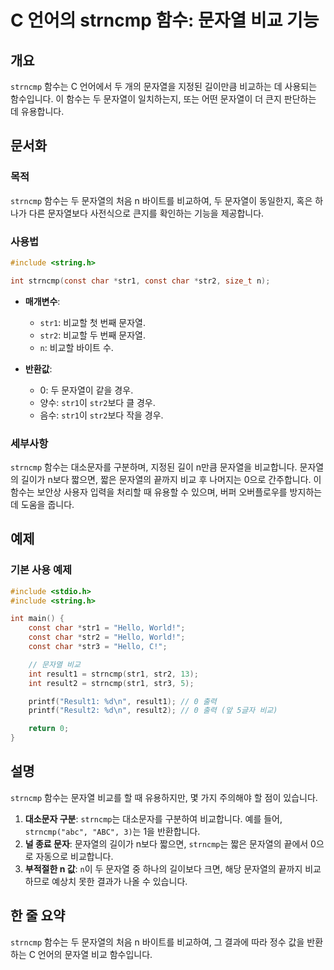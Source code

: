 <!--
Meta Description: # C 언어의 strncmp 함수: 문자열 비교 기능 ## 개요 `strncmp` 함수는 C 언어에서 두 개의 문자열을 지정된 길이만큼 비교하는 데 사용되는 함수입니다. 이 함수는 두 문자열이 일치하는지, 또는 어떤 문자열이 더 큰지 판단하는 데 유용합니다. ## 문서...
Meta Keywords: strncmp, 문자열, 함수는, 문자열의, str1
-->

# C 언어의 strncmp 함수: 문자열 비교 기능

## 개요
`strncmp` 함수는 C 언어에서 두 개의 문자열을 지정된 길이만큼 비교하는 데 사용되는 함수입니다. 이 함수는 두 문자열이 일치하는지, 또는 어떤 문자열이 더 큰지 판단하는 데 유용합니다.

## 문서화

### 목적
`strncmp` 함수는 두 문자열의 처음 n 바이트를 비교하여, 두 문자열이 동일한지, 혹은 하나가 다른 문자열보다 사전식으로 큰지를 확인하는 기능을 제공합니다.

### 사용법
```c
#include <string.h>

int strncmp(const char *str1, const char *str2, size_t n);
```

- **매개변수**:
  - `str1`: 비교할 첫 번째 문자열.
  - `str2`: 비교할 두 번째 문자열.
  - `n`: 비교할 바이트 수.

- **반환값**:
  - 0: 두 문자열이 같을 경우.
  - 양수: `str1`이 `str2`보다 클 경우.
  - 음수: `str1`이 `str2`보다 작을 경우.

### 세부사항
`strncmp` 함수는 대소문자를 구분하며, 지정된 길이 n만큼 문자열을 비교합니다. 문자열의 길이가 n보다 짧으면, 짧은 문자열의 끝까지 비교 후 나머지는 0으로 간주합니다. 이 함수는 보안상 사용자 입력을 처리할 때 유용할 수 있으며, 버퍼 오버플로우를 방지하는 데 도움을 줍니다.

## 예제

### 기본 사용 예제
```c
#include <stdio.h>
#include <string.h>

int main() {
    const char *str1 = "Hello, World!";
    const char *str2 = "Hello, World!";
    const char *str3 = "Hello, C!";

    // 문자열 비교
    int result1 = strncmp(str1, str2, 13);
    int result2 = strncmp(str1, str3, 5);

    printf("Result1: %d\n", result1); // 0 출력
    printf("Result2: %d\n", result2); // 0 출력 (앞 5글자 비교)

    return 0;
}
```

## 설명
`strncmp` 함수는 문자열 비교를 할 때 유용하지만, 몇 가지 주의해야 할 점이 있습니다. 
1. **대소문자 구분**: `strncmp`는 대소문자를 구분하여 비교합니다. 예를 들어, `strncmp("abc", "ABC", 3)`는 1을 반환합니다.
2. **널 종료 문자**: 문자열의 길이가 n보다 짧으면, `strncmp`는 짧은 문자열의 끝에서 0으로 자동으로 비교합니다.
3. **부적절한 n 값**: `n`이 두 문자열 중 하나의 길이보다 크면, 해당 문자열의 끝까지 비교하므로 예상치 못한 결과가 나올 수 있습니다.

## 한 줄 요약
`strncmp` 함수는 두 문자열의 처음 n 바이트를 비교하여, 그 결과에 따라 정수 값을 반환하는 C 언어의 문자열 비교 함수입니다.